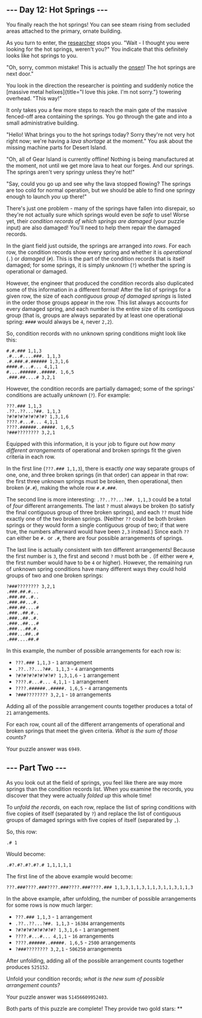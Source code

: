 
\-\-- Day 12: Hot Springs \-\--
-------------------------------

You finally reach the hot springs! You can see steam rising from
secluded areas attached to the primary, ornate building.

As you turn to enter, the [researcher](11) stops you. \"Wait - I thought
you were looking for the hot springs, weren\'t you?\" You indicate that
this definitely looks like hot springs to you.

\"Oh, sorry, common mistake! This is actually the
[onsen](https://en.wikipedia.org/wiki/Onsen)! The hot springs are next
door.\"

You look in the direction the researcher is pointing and suddenly notice
the [massive metal helixes]{title="I love this joke. I'm not sorry."}
towering overhead. \"This way!\"

It only takes you a few more steps to reach the main gate of the massive
fenced-off area containing the springs. You go through the gate and into
a small administrative building.

\"Hello! What brings you to the hot springs today? Sorry they\'re not
very hot right now; we\'re having a *lava shortage* at the moment.\" You
ask about the missing machine parts for Desert Island.

\"Oh, all of Gear Island is currently offline! Nothing is being
manufactured at the moment, not until we get more lava to heat our
forges. And our springs. The springs aren\'t very springy unless
they\'re hot!\"

\"Say, could you go up and see why the lava stopped flowing? The springs
are too cold for normal operation, but we should be able to find one
springy enough to launch *you* up there!\"

There\'s just one problem - many of the springs have fallen into
disrepair, so they\'re not actually sure which springs would even be
*safe* to use! Worse yet, their *condition records of which springs are
damaged* (your puzzle input) are also damaged! You\'ll need to help them
repair the damaged records.

In the giant field just outside, the springs are arranged into *rows*.
For each row, the condition records show every spring and whether it is
*operational* (`.`) or *damaged* (`#`). This is the part of the
condition records that is itself damaged; for some springs, it is simply
*unknown* (`?`) whether the spring is operational or damaged.

However, the engineer that produced the condition records also
duplicated some of this information in a different format! After the
list of springs for a given row, the size of each *contiguous group of
damaged springs* is listed in the order those groups appear in the row.
This list always accounts for every damaged spring, and each number is
the entire size of its contiguous group (that is, groups are always
separated by at least one operational spring: `####` would always be
`4`, never `2,2`).

So, condition records with no unknown spring conditions might look like
this:

    #.#.### 1,1,3
    .#...#....###. 1,1,3
    .#.###.#.###### 1,3,1,6
    ####.#...#... 4,1,1
    #....######..#####. 1,6,5
    .###.##....# 3,2,1

However, the condition records are partially damaged; some of the
springs\' conditions are actually *unknown* (`?`). For example:

    ???.### 1,1,3
    .??..??...?##. 1,1,3
    ?#?#?#?#?#?#?#? 1,3,1,6
    ????.#...#... 4,1,1
    ????.######..#####. 1,6,5
    ?###???????? 3,2,1

Equipped with this information, it is your job to figure out *how many
different arrangements* of operational and broken springs fit the given
criteria in each row.

In the first line (`???.### 1,1,3`), there is exactly *one* way separate
groups of one, one, and three broken springs (in that order) can appear
in that row: the first three unknown springs must be broken, then
operational, then broken (`#.#`), making the whole row `#.#.###`.

The second line is more interesting: `.??..??...?##. 1,1,3` could be a
total of *four* different arrangements. The last `?` must always be
broken (to satisfy the final contiguous group of three broken springs),
and each `??` must hide exactly one of the two broken springs. (Neither
`??` could be both broken springs or they would form a single contiguous
group of two; if that were true, the numbers afterward would have been
`2,3` instead.) Since each `??` can either be `#.` or `.#`, there are
four possible arrangements of springs.

The last line is actually consistent with *ten* different arrangements!
Because the first number is `3`, the first and second `?` must both be
`.` (if either were `#`, the first number would have to be `4` or
higher). However, the remaining run of unknown spring conditions have
many different ways they could hold groups of two and one broken
springs:

    ?###???????? 3,2,1
    .###.##.#...
    .###.##..#..
    .###.##...#.
    .###.##....#
    .###..##.#..
    .###..##..#.
    .###..##...#
    .###...##.#.
    .###...##..#
    .###....##.#

In this example, the number of possible arrangements for each row is:

-   `???.### 1,1,3` - `1` arrangement
-   `.??..??...?##. 1,1,3` - `4` arrangements
-   `?#?#?#?#?#?#?#? 1,3,1,6` - `1` arrangement
-   `????.#...#... 4,1,1` - `1` arrangement
-   `????.######..#####. 1,6,5` - `4` arrangements
-   `?###???????? 3,2,1` - `10` arrangements

Adding all of the possible arrangement counts together produces a total
of `21` arrangements.

For each row, count all of the different arrangements of operational and
broken springs that meet the given criteria. *What is the sum of those
counts?*

Your puzzle answer was `6949`.

\-\-- Part Two \-\-- 
--------------------

As you look out at the field of springs, you feel like there are way
more springs than the condition records list. When you examine the
records, you discover that they were actually *folded up* this whole
time!

To *unfold the records*, on each row, replace the list of spring
conditions with five copies of itself (separated by `?`) and replace the
list of contiguous groups of damaged springs with five copies of itself
(separated by `,`).

So, this row:

    .# 1

Would become:

    .#?.#?.#?.#?.# 1,1,1,1,1

The first line of the above example would become:

    ???.###????.###????.###????.###????.### 1,1,3,1,1,3,1,1,3,1,1,3,1,1,3

In the above example, after unfolding, the number of possible
arrangements for some rows is now much larger:

-   `???.### 1,1,3` - `1` arrangement
-   `.??..??...?##. 1,1,3` - `16384` arrangements
-   `?#?#?#?#?#?#?#? 1,3,1,6` - `1` arrangement
-   `????.#...#... 4,1,1` - `16` arrangements
-   `????.######..#####. 1,6,5` - `2500` arrangements
-   `?###???????? 3,2,1` - `506250` arrangements

After unfolding, adding all of the possible arrangement counts together
produces `525152`.

Unfold your condition records; *what is the new sum of possible
arrangement counts?*

Your puzzle answer was `51456609952403`.

Both parts of this puzzle are complete! They provide two gold stars:
\*\*
